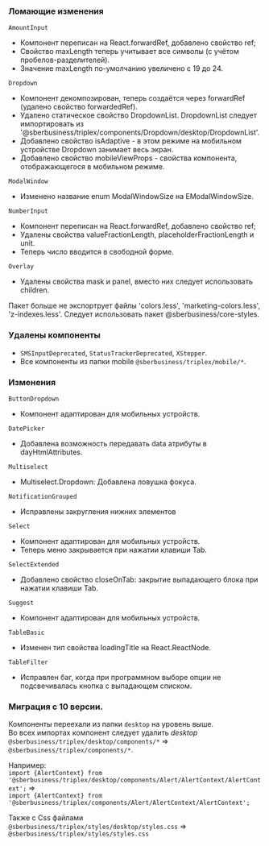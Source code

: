 ### Ломающие изменения

`AmountInput`

- Компонент переписан на React.forwardRef, добавлено свойство ref;
- Свойство maxLength теперь учитывает все символы (с учётом пробелов-разделителей).
- Значение maxLength по-умолчанию увеличено с 19 до 24.

`Dropdown`

- Компонент декомпозирован, теперь создаётся через forwardRef (удалено свойство forwardedRef).
- Удалено статическое свойство DropdownList. DropdownList следует импортировать из '@sberbusiness/triplex/components/Dropdown/desktop/DropdownList'.
- Добавлено свойство isAdaptive - в этом режиме на мобильном устройстве Dropdown занимает весь экран.
- Добавлено свойство mobileViewProps - свойства компонента, отображающегося в мобильном режиме.

`ModalWindow`

- Изменено название enum ModalWindowSize на EModalWindowSize.

`NumberInput`

- Компонент переписан на React.forwardRef, добавлено свойство ref;
- Удалены свойства valueFractionLength, placeholderFractionLength и unit.
- Теперь число вводится в свободной форме.

`Overlay`

- Удалены свойства mask и panel, вместо них следует использовать children.

Пакет больше не экспортрует файлы 'colors.less', 'marketing-colors.less', 'z-indexes.less'. Следует использовать пакет @sberbusiness/core-styles.

### Удалены компоненты

- `SMSInputDeprecated`, `StatusTrackerDeprecated`, `XStepper`.
- Все компоненты из папки mobile `@sberbusiness/triplex/mobile/*`.

### Изменения

`ButtonDropdown`

- Компонент адаптирован для мобильных устройств.

`DatePicker`

- Добавлена возможность передавать data атрибуты в dayHtmlAttributes.

`Multiselect`

- Multiselect.Dropdown: Добавлена ловушка фокуса.

`NotificationGrouped`

- Исправлены закругления нижних элементов 

`Select`

- Компонент адаптирован для мобильных устройств.
- Теперь меню закрывается при нажатии клавиши Tab.

`SelectExtended`

- Добавлено свойство closeOnTab: закрытие выпадающего блока при нажатии клавиши Tab.

`Suggest`

- Компонент адаптирован для мобильных устройств.

`TableBasic`

- Изменен тип свойства loadingTitle на React.ReactNode.

`TableFilter`

- Исправлен баг, когда при программном выборе опции не подсвечивалась кнопка с выпадающем списком.

### Миграция с 10 версии.

Компоненты переехали из папки `desktop` на уровень выше.  
Во всех импортах компонент следует удалить *desktop*  
`@sberbusiness/triplex/desktop/components/*` => `@sberbusiness/triplex/components/*`.  

Например:   
`import {AlertContext} from '@sberbusiness/triplex/desktop/components/Alert/AlertContext/AlertContext';` =>   
`import {AlertContext} from '@sberbusiness/triplex/components/Alert/AlertContext/AlertContext';`

Также с Css файлами  
`@sberbusiness/triplex/styles/desktop/styles.css` => `@sberbusiness/triplex/styles/styles.css`
